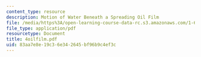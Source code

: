 ```yaml
---
content_type: resource
description: Motion of Water Beneath a Spreading Oil Film
file: /media/https%3A/open-learning-course-data-rc.s3.amazonaws.com/1-63-advanced-fluid-dynamics-of-the-environment-fall-2002/83aa7e8e19c36e342645bf96b9c4ef3c_4oilfilm.pdf
file_type: application/pdf
resourcetype: Document
title: 4oilfilm.pdf
uid: 83aa7e8e-19c3-6e34-2645-bf96b9c4ef3c
---
```

